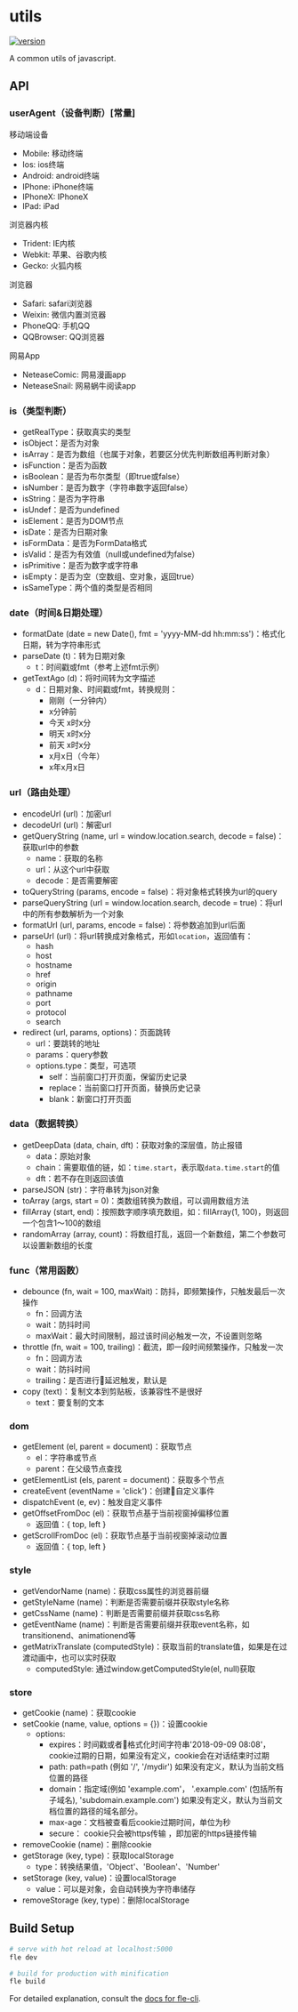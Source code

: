 # utils

[![version](https://img.shields.io/npm/v/@axe/utils.svg)](https://www.npmjs.org/package/@axe/utils)

A common utils of javascript.

## API

### userAgent（设备判断）[常量]

移动端设备

* Mobile: 移动终端
* Ios: ios终端
* Android: android终端
* IPhone: iPhone终端
* IPhoneX: IPhoneX
* IPad: iPad

浏览器内核

* Trident: IE内核
* Webkit: 苹果、谷歌内核
* Gecko: 火狐内核

浏览器

* Safari: safari浏览器
* Weixin: 微信内置浏览器
* PhoneQQ: 手机QQ
* QQBrowser: QQ浏览器

网易App

* NeteaseComic: 网易漫画app
* NeteaseSnail: 网易蜗牛阅读app

### is（类型判断）

* getRealType：获取真实的类型
* isObject：是否为对象
* isArray：是否为数组（也属于对象，若要区分优先判断数组再判断对象）
* isFunction：是否为函数
* isBoolean：是否为布尔类型（即true或false）
* isNumber：是否为数字（字符串数字返回false）
* isString：是否为字符串
* isUndef：是否为undefined
* isElement：是否为DOM节点
* isDate：是否为日期对象
* isFormData：是否为FormData格式
* isValid：是否为有效值（null或undefined为false）
* isPrimitive：是否为数字或字符串
* isEmpty：是否为空（空数组、空对象，返回true）
* isSameType：两个值的类型是否相同

### date（时间&日期处理）

* formatDate (date = new Date(), fmt = 'yyyy-MM-dd hh:mm:ss')：格式化日期，转为字符串形式
* parseDate (t)：转为日期对象
  * t：时间戳或fmt（参考上述fmt示例）
* getTextAgo (d)：将时间转为文字描述
  * d：日期对象、时间戳或fmt，转换规则：
    * 刚刚（一分钟内）
    * x分钟前
    * 今天 x时x分
    * 明天 x时x分
    * 前天 x时x分
    * x月x日（今年）
    * x年x月x日

### url（路由处理）

* encodeUrl (url)：加密url
* decodeUrl (url)：解密url
* getQueryString (name, url = window.location.search, decode = false)：获取url中的参数
  * name：获取的名称
  * url：从这个url中获取
  * decode：是否需要解密
* toQueryString (params, encode = false)：将对象格式转换为url的query
* parseQueryString (url = window.location.search, decode = true)：将url中的所有参数解析为一个对象
* formatUrl (url, params, encode = false)：将参数追加到url后面
* parseUrl (url)：将url转换成对象格式，形如`location`，返回值有：
  * hash
  * host
  * hostname
  * href
  * origin
  * pathname
  * port
  * protocol
  * search
* redirect (url, params, options)：页面跳转
  * url：要跳转的地址
  * params：query参数
  * options.type：类型，可选项
    * self：当前窗口打开页面，保留历史记录
    * replace：当前窗口打开页面，替换历史记录
    * blank：新窗口打开页面

### data（数据转换）

* getDeepData (data, chain, dft)：获取对象的深层值，防止报错
  * data：原始对象
  * chain：需要取值的链，如：`time.start`，表示取`data.time.start`的值
  * dft：若不存在则返回该值
* parseJSON (str)：字符串转为json对象
* toArray (args, start = 0)：类数组转换为数组，可以调用数组方法
* fillArray (start, end)：按照数字顺序填充数组，如：fillArray(1, 100)，则返回一个包含1～100的数组
* randomArray (array, count)：将数组打乱，返回一个新数组，第二个参数可以设置新数组的长度

### func（常用函数）

* debounce (fn, wait = 100, maxWait)：防抖，即频繁操作，只触发最后一次操作
  * fn：回调方法
  * wait：防抖时间
  * maxWait：最大时间限制，超过该时间必触发一次，不设置则忽略
* throttle (fn, wait = 100, trailing)：截流，即一段时间频繁操作，只触发一次
  * fn：回调方法
  * wait：防抖时间
  * trailing：是否进行延迟触发，默认是
* copy (text)：复制文本到剪贴板，该兼容性不是很好
  * text：要复制的文本

### dom

* getElement (el, parent = document)：获取节点
  * el：字符串或节点
  * parent：在父级节点查找
* getElementList (els, parent = document)：获取多个节点
* createEvent (eventName = 'click')：创建自定义事件
* dispatchEvent (e, ev)：触发自定义事件
* getOffsetFromDoc (el)：获取节点基于当前视窗掉偏移位置
  * 返回值：{ top, left }
* getScrollFromDoc (el)：获取节点基于当前视窗掉滚动位置
  * 返回值：{ top, left }

### style

* getVendorName (name)：获取css属性的浏览器前缀
* getStyleName (name)：判断是否需要前缀并获取style名称
* getCssName (name)：判断是否需要前缀并获取css名称
* getEventName (name)：判断是否需要前缀并获取event名称，如transitionend、animationend等
* getMatrixTranslate (computedStyle)：获取当前的translate值，如果是在过渡动画中，也可以实时获取
  * computedStyle: 通过window.getComputedStyle(el, null)获取

### store

* getCookie (name)：获取cookie
* setCookie (name, value, options = {})：设置cookie
  * options:
    * expires：时间戳或者格式化时间字符串'2018-09-09 08:08'，cookie过期的日期，如果没有定义，cookie会在对话结束时过期
    * path: path=path (例如 '/', '/mydir') 如果没有定义，默认为当前文档位置的路径
    * domain：指定域(例如 'example.com'， '.example.com' (包括所有子域名), 'subdomain.example.com') 如果没有定义，默认为当前文档位置的路径的域名部分。
    * max-age：文档被查看后cookie过期时间，单位为秒
    * secure： cookie只会被https传输 ，即加密的https链接传输
* removeCookie (name)：删除cookie
* getStorage (key, type)：获取localStorage
  * type：转换结果值，'Object'、'Boolean'、'Number'
* setStorage (key, value)：设置localStorage
  * value：可以是对象，会自动转换为字符串储存
* removeStorage (key, type)：删除localStorage

## Build Setup

``` bash
# serve with hot reload at localhost:5000
fle dev

# build for production with minification
fle build
```

For detailed explanation, consult the [docs for fle-cli](https://www.npmjs.com/package/fle-cli).
